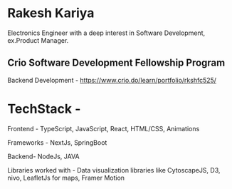 # Rakesh Kariya
 Electronics Engineer with a deep interest in Software Development, ex.Product Manager.
                                                                                       
                                                                                       
## Crio Software Development Fellowship Program
Backend Development - https://www.crio.do/learn/portfolio/rkshfc525/

# TechStack -
Frontend - TypeScript, JavaScript, React, HTML/CSS, Animations

Frameworks - NextJs, SpringBoot

Backend- NodeJs, JAVA

Libraries worked with - Data visualization libraries like CytoscapeJS, D3, nivo, LeafletJs for maps, Framer Motion
 
 
